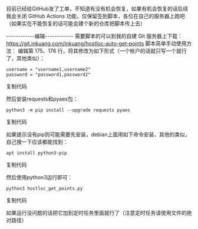目前已经给GitHub发了工单，不知道有没有机会恢复，如果有机会恢复的话后续我会关闭 GitHub Actions 功能，仅保留签到脚本，各位在自己的服务器上跑吧（如果实在不能恢复的话可能会建个新的仓库把脚本传上去）

------------编辑------------
需要脚本的可以到我的自建 Git 服务器上下载：https://git.inkuang.com/inkuang/hostloc-auto-get-points
脚本简单手动使用方法：
编辑第 175、176 行，将其修改为如下形式（一个帐户的话就只写一个就行了，其他类似）：

    username = "username1,username2"
    password = "password1,password2"

复制代码

然后安装requests和pyaes包：

    python3 -m pip install --upgrade requests pyaes

复制代码

如果提示没有pip则可能需要先安装，debian上面用如下命令安装，其他的类似，自己搜一下应该都能找到：

    apt install python3-pip

复制代码

然后使用python3运行即可：

    python3 hostloc_get_points.py

复制代码

如果运行没问题的话把它加到定时任务里面就行了（注意定时任务请使用文件的绝对路径）
